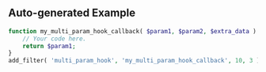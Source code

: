 ## Auto-generated Example

```php
function my_multi_param_hook_callback( $param1, $param2, $extra_data ) {
    // Your code here.
    return $param1;
}
add_filter( 'multi_param_hook', 'my_multi_param_hook_callback', 10, 3 );
```

